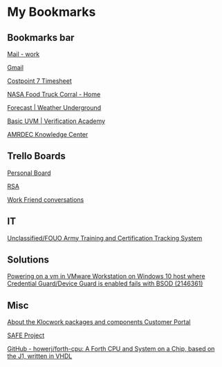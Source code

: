 My Bookmarks
============

Bookmarks bar
------------
[Mail - work](https://outlook.office365.com/owa/)

[Gmail](https://mail.google.com/mail/u/0/#inbox)

[Costpoint 7 Timesheet](https://archarithms-cp.costpointfoundations.com/cpweb/cploginform.htm?1490196521&1490196521")

[NASA Food Truck Corral - Home](https://www.facebook.com/NASA-Food-Truck-Corral-493247744194968/)

[Forecast | Weather Underground](https://www.wunderground.com/cgi-bin/findweather/getForecast?query=huntsville%2C+al)

[Basic UVM | Verification Academy](https://verificationacademy.com/courses/basic-uvm)

[AMRDEC Knowledge Center](https://iknowledgecenter.amrdec.army.mil/SitePages/Home.aspx)

Trello Boards
------------
[Personal Board ](https://trello.com/b/L8XGyB5N/personal-board)

[RSA ](https://trello.com/b/cI6na6z6/rsa)

[Work Friend conversations ](https://trello.com/b/556G4ysQ/work-friend-conversations)

IT
------------
[Unclassified/FOUO Army Training and Certification Tracking System](https://atc.us.army.mil/iastar/index.php)

Solutions
------------
[Powering on a vm in VMware Workstation on Windows 10 host where Credential Guard/Device Guard is enabled fails with BSOD (2146361)](https://kb.vmware.com/s/article/2146361")

Misc
------------
[About the Klocwork packages and components Customer Portal](https://support.roguewave.com/documentation/klocwork/en/11-x/abouttheklocworkpackagesandcomponents/#concept741)

[SAFE Project](http://www.crash-safe.org/docs/VerifiedIFC-POPL2014.html")

[GitHub - howerj/forth-cpu: A Forth CPU and System on a Chip, based on the J1, written in VHDL](https://github.com/howerj/forth-cpu)


